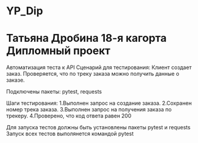 # YP_Dip
# Татьяна Дробина 18-я кагорта Дипломный проект
Автоматизация теста к API Сценарий для тестирования: Клиент создает заказ. 
Проверяется, что по треку заказа можно получить данные о заказе.

Подключены пакеты: pytest, requests

Шаги тестирования: 
1.Выполнен запрос на создание заказа. 
2.Сохранен номер трека заказа. 
3.Выполнен запрос на получения заказа по трекеру. 
4.Проверено, что код ответа равен 200

Для запуска тестов должны быть установлены пакеты pytest и requests
Запуск всех тестов выполянется командой pytest